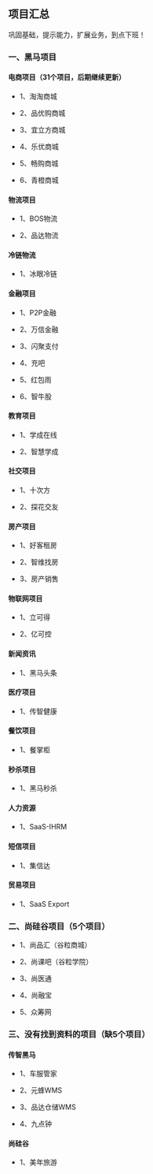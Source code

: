 ## 项目汇总

巩固基础，提示能力，扩展业务，到点下班！

### 一、黑马项目

#### 电商项目（31个项目，后期继续更新）

- 1、淘淘商城

- 2、品优购商城

- 3、宜立方商城

- 4、乐优商城

- 5、畅购商城

- 6、青橙商城

#### 物流项目

- 1、BOS物流

- 2、品达物流

#### 冷链物流

- 1、冰眼冷链

#### 金融项目

- 1、P2P金融

- 2、万信金融

- 3、闪聚支付

- 4、充吧

- 5、红包雨

- 6、智牛股

#### 教育项目

- 1、学成在线

- 2、智慧学成

#### 社交项目

- 1、十次方

- 2、探花交友

#### 房产项目

- 1、好客租房

- 2、智维找房

- 3、房产销售

#### 物联网项目

- 1、立可得

- 2、亿可控

#### 新闻资讯

- 1、黑马头条

#### 医疗项目

- 1、传智健康

#### 餐饮项目

- 1、餐掌柜

#### 秒杀项目

- 1、黑马秒杀

#### 人力资源

- 1、SaaS-IHRM

#### 短信项目

- 1、集信达

#### 贸易项目

- 1、SaaS Export


### 二、尚硅谷项目（5个项目）

- 1、尚品汇（谷粒商城）

- 2、尚课吧（谷粒学院）

- 3、尚医通

- 4、尚融宝

- 5、众筹网


### 三、没有找到资料的项目（缺5个项目）

#### 传智黑马

- 1、车服管家

- 2、元蜂WMS

- 3、品达仓储WMS

- 4、九点钟

#### 尚硅谷

- 1、美年旅游





